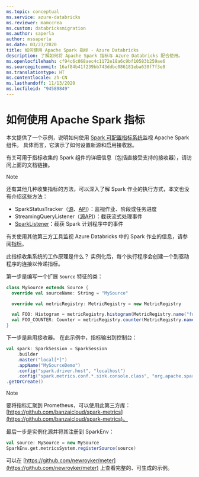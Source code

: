 ```yaml
---
ms.topic: conceptual
ms.service: azure-databricks
ms.reviewer: mamccrea
ms.custom: databricksmigration
ms.author: saperla
author: mssaperla
ms.date: 03/23/2020
title: 如何使用 Apache Spark 指标 - Azure Databricks
description: 了解如何将 Apache Spark 指标与 Azure Databricks 配合使用。
ms.openlocfilehash: cf94c6c068aec4c1172e18a6c9bf10583b259ae6
ms.sourcegitcommit: 16af84b41f239bb743ddbc086181eba630f7f3e8
ms.translationtype: HT
ms.contentlocale: zh-CN
ms.lasthandoff: 11/13/2020
ms.locfileid: "94589849"
---
```

# <a name="how-to-use-apache-spark-metrics"></a>如何使用 Apache Spark 指标

本文提供了一个示例，说明如何使用 [Spark 可配置指标系统](https://spark.apache.org/docs/latest/monitoring.html#metrics)监视 Apache Spark 组件。 具体而言，它演示了如何设置新源和启用接收器。

有关可用于指标收集的 Spark 组件的详细信息（包括直接受支持的接收器），请访问上面的文档链接。

> [!NOTE]
>
> 还有其他几种收集指标的方法，可以深入了解 Spark 作业的执行方式，本文也没有介绍这些方法：
>
> * SparkStatusTracker（[源](https://github.com/apache/spark/blob/master/core/src/main/scala/org/apache/spark/api/java/JavaSparkStatusTracker.scala)、[API](https://spark.apache.org/docs/latest/api/java/org/apache/spark/api/java/JavaSparkStatusTracker.html)）：监视作业、阶段或任务进度
> * StreamingQueryListener（[源](https://github.com/apache/spark/blob/master/sql/core/src/main/scala/org/apache/spark/sql/streaming/StreamingQueryListener.scala)[API](https://spark.apache.org/docs/latest/api/java/org/apache/spark/sql/streaming/StreamingQueryListener.html)）：截获流式处理事件
> * [SparkListener](https://github.com/apache/spark/blob/master/core/src/main/scala/org/apache/spark/scheduler/SparkListener.scala)：截获 Spark 计划程序中的事件
>
> 有关使用其他第三方工具监视 Azure Databricks 中的 Spark 作业的信息，请参阅[指标](/databricks/clusters/clusters-manage#monitor-performance)。

此指标收集系统的工作原理是什么？ 实例化后，每个执行程序会创建一个到驱动程序的连接以传递指标。

第一步是编写一个扩展 `Source` 特征的类：

```scala
class MySource extends Source {
  override val sourceName: String = "MySource"

  override val metricRegistry: MetricRegistry = new MetricRegistry

  val FOO: Histogram = metricRegistry.histogram(MetricRegistry.name("fooHistory"))
  val FOO_COUNTER: Counter = metricRegistry.counter(MetricRegistry.name("fooCounter"))
}
```

下一步是启用接收器。 在此示例中，指标输出到控制台：

```scala
val spark: SparkSession = SparkSession
    .builder
    .master("local[*]")
    .appName("MySourceDemo")
    .config("spark.driver.host", "localhost")
    .config("spark.metrics.conf.*.sink.console.class", "org.apache.spark.metrics.sink.ConsoleSink")
.getOrCreate()
```

> [!NOTE]
>
> 要将指标汇聚到 Prometheus，可以使用此第三方库：[https://github.com/banzaicloud/spark-metrics](https://github.com/banzaicloud/spark-metrics)。

最后一步是实例化源并将其注册到 SparkEnv：

```scala
val source: MySource = new MySource
SparkEnv.get.metricsSystem.registerSource(source)
```

可以在 [https://github.com/newroyker/meter](https://github.com/newroyker/meter) 上查看完整的、可生成的示例。